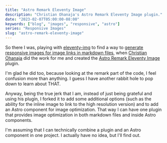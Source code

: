 ```yaml
---
title: "Astro Remark Eleventy Image"
description: "Christian Ohanaja's Astro Remark Eleventy Image plugin."
date: "2023-02-07T05:00:00-08:00"
keywords: ["blog", "images", "responsive", "astro"]
series: "Responsive Images"
slug: "astro-remark-eleventy-image"
---
```


So there I was, playing with [eleventy-img](https://www.11ty.dev/docs/plugins/image/) to find a way to [generate responsive images for image links in markdown files](https://scottwillsey.com/episode-image-script/), when [Christian Ohanaja](https://cjohanaja.com) did the work for me and created the [Astro Remark Eleventy Image](https://github.com/ChrisOh431/astro-remark-eleventy-image) plugin.

I'm glad he did too, because looking at the remark part of the code, I feel confusion more than anything. I guess I have another rabbit hole to pop down to learn about THAT.

Anyway, being the true jerk that I am, instead of just being grateful and using his plugin, I forked it to add some additional options (such as the ability for the inline image to link to the high resolution version) and to add an Astro component for image optimization. That way I can have one plugin that provides image optimization in both markdown files and inside Astro components.

I'm assuming that I can technically combine a plugin and an Astro component in one project. I actually have no idea, but I'll find out.
